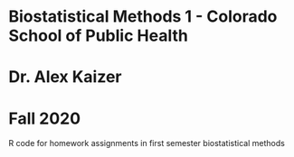 # Biostatistical Methods 1 - Colorado School of Public Health
# Dr. Alex Kaizer
# Fall 2020

R code for homework assignments in first semester biostatistical methods
